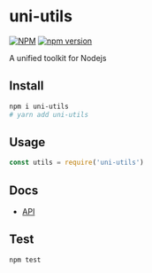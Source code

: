 # uni-utils

[![NPM](https://img.shields.io/npm/l/uni-utils)](https://github.com/yxwzaxns/uni-utils/blob/master/LICENSE)
[![npm version](https://badge.fury.io/js/uni-utils.svg)](https://badge.fury.io/js/uni-utils)

A unified toolkit for Nodejs

## Install

```bash
npm i uni-utils
# yarn add uni-utils

```

## Usage

```js
const utils = require('uni-utils')

```

## Docs
- [API](https://uni-utils.com/)

## Test

```bash
npm test
```
